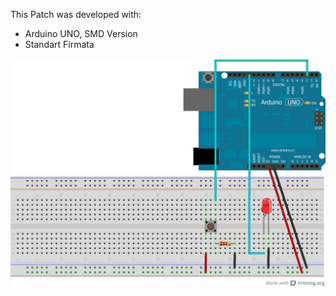 This Patch was developed with:
* Arduino UNO, SMD Version
* Standart Firmata

![imagename](div/FeedbackLoop.png)
